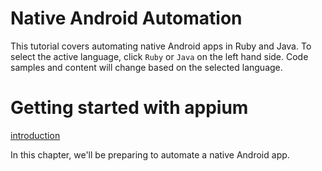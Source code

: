 # Native Android Automation

This tutorial covers automating native Android apps in Ruby and Java. To select
the active language, click `Ruby` or `Java` on the left hand side. Code 
samples and content will change based on the selected language.

# Getting started with appium

[introduction](/common/introduction.md)

In this chapter, we'll be preparing to automate a native Android app.